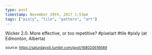 ```yaml
---
type: post
timestamp: November 29th, 2017 1:53pm
tags: ["pixly", "tile", "pattern", "art"]
---
```

<a href="https://www.instagram.com/p/BcF9-QoHWO3/ "></a>

Wicker 2.0. More effective, or too repetitive? #pixelart #tile #pixly  (at Edmonton, Alberta)
 
      
      
  
<small>source: https://saturdayxiii.tumblr.com/post/168020616689</small>